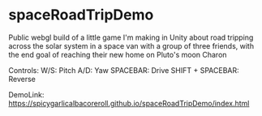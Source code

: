# spaceRoadTripDemo
Public webgl build of a little game I'm making in Unity about road tripping across the solar system in a space van with a group of three friends, with the end goal of reaching their new home on Pluto's moon Charon


Controls: 
W/S: Pitch
A/D: Yaw
SPACEBAR: Drive
SHIFT + SPACEBAR: Reverse

DemoLink: https://spicygarlicalbacoreroll.github.io/spaceRoadTripDemo/index.html

